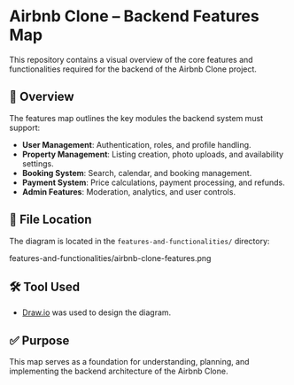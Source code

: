 # Airbnb Clone – Backend Features Map

This repository contains a visual overview of the core features and functionalities required for the backend of the Airbnb Clone project.

## 📌 Overview

The features map outlines the key modules the backend system must support:

- **User Management**: Authentication, roles, and profile handling.
- **Property Management**: Listing creation, photo uploads, and availability settings.
- **Booking System**: Search, calendar, and booking management.
- **Payment System**: Price calculations, payment processing, and refunds.
- **Admin Features**: Moderation, analytics, and user controls.

## 📁 File Location

The diagram is located in the `features-and-functionalities/` directory:

features-and-functionalities/airbnb-clone-features.png

## 🛠 Tool Used

- [Draw.io](https://draw.io) was used to design the diagram.

## ✅ Purpose

This map serves as a foundation for understanding, planning, and implementing the backend architecture of the Airbnb Clone.
